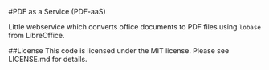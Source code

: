 #PDF as a Service (PDF-aaS)

Little webservice which converts office documents to PDF files using `lobase`
from LibreOffice.

##License
This code is licensed under the MIT license. Please see LICENSE.md for details.
